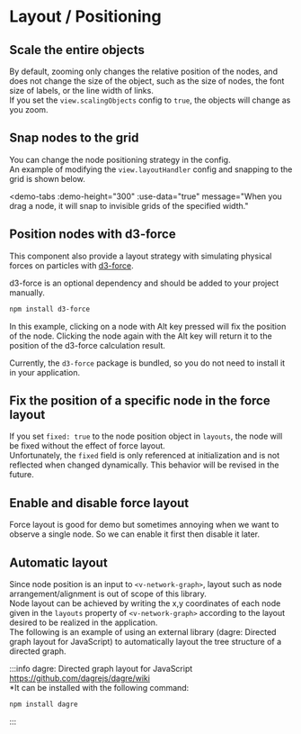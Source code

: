 # Layout / Positioning

## Scale the entire objects

By default, zooming only changes the relative position of the nodes,
and does not change the size of the object, such as the size of nodes,
the font size of labels, or the line width of links.  
If you set the `view.scalingObjects` config to `true`, the objects
will change as you zoom.

<demo-tabs :demo-height="250" :use-data="true">
<template v-slot:demo>
  <DemoScaleObjects />
</template>
<template v-slot:source>

  <<< @/.vitepress/components/02_layout/01/ScaleObjects.vue{9}

</template>
<template v-slot:data>

  <<< @/.vitepress/components/02_layout/01/data.ts

</template>
</demo-tabs>

## Snap nodes to the grid

You can change the node positioning strategy in the config.  
An example of modifying the `view.layoutHandler` config and snapping to
the grid is shown below.

<demo-tabs
  :demo-height="300"
  :use-data="true"
  message="When you drag a node, it will snap to invisible grids of the specified width."
>
<template v-slot:demo>
  <DemoSnapToGrid />
</template>
<template v-slot:source>

  <<< @/.vitepress/components/02_layout/02/SnapToGrid.vue{7}

</template>
<template v-slot:data>

  <<< @/.vitepress/components/02_layout/02/data.ts

</template>
</demo-tabs>

## Position nodes with d3-force

This component also provide a layout strategy with simulating
physical forces on particles with [d3-force](https://github.com/d3/d3-force).

d3-force is an optional dependency and should be added to your project manually.

```bash
npm install d3-force
```

In this example, clicking on a node with Alt key pressed will fix
the position of the node. Clicking the node again with the Alt key
will return it to the position of the d3-force calculation result.

<demo-tabs>
<template v-slot:demo>
  <DemoD3Force />
</template>
<template v-slot:source>

  <<< @/.vitepress/components/02_layout/03/D3Force.vue{4-8,24-39}

</template>
</demo-tabs>

Currently, the `d3-force` package is bundled, so you do not need
to install it in your application.


## Fix the position of a specific node in the force layout

If you set `fixed: true` to the node position object in `layouts`,
the node will be fixed without the effect of force layout.  
Unfortunately, the `fixed` field is only referenced at
initialization and is not reflected when changed dynamically.
This behavior will be revised in the future.

<demo-tabs>
<template v-slot:demo>
  <DemoD3ForceFixed />
</template>
<template v-slot:source>

  <<< @/.vitepress/components/02_layout/04/D3ForceFixed.vue{15-24}

</template>
</demo-tabs>

## Enable and disable force layout

Force layout is good for demo but sometimes annoying when we
want to observe a single node. So we can enable it first then disable it later.

<demo-tabs>
<template v-slot:demo>
  <DemoLayoutSwitching />
</template>
<template v-slot:source>

  <<< @/.vitepress/components/02_layout/05/LayoutSwitching.vue{21-30}

</template>
</demo-tabs>


## Automatic layout

Since node position is an input to `<v-network-graph>`, layout such
as node arrangement/alignment is out of scope of this library.  
Node layout can be achieved by writing the x,y coordinates of each
node given in the `layouts` property of `<v-network-graph>` according
to the layout desired to be realized in the application.  
The following is an example of using an external library (dagre:
Directed graph layout for JavaScript) to automatically layout the
tree structure of a directed graph.

<demo-tabs :use-data="true">
<template v-slot:demo>
  <DemoLayout />
</template>
<template v-slot:source>

  <<< @/.vitepress/components/02_layout/06/Layout.vue{38-99}

</template>
<template v-slot:data>

  <<< @/.vitepress/components/02_layout/06/data.ts

</template>
</demo-tabs>

:::info
dagre: Directed graph layout for JavaScript  
https://github.com/dagrejs/dagre/wiki  
*It can be installed with the following command:

```bash
npm install dagre
```
:::

<script setup>
import DemoScaleObjects from '../.vitepress/components/02_layout/01/ScaleObjects.vue'
import DemoSnapToGrid from '../.vitepress/components/02_layout/02/SnapToGrid.vue'
import DemoD3Force from '../.vitepress/components/02_layout/03/D3Force.vue'
import DemoD3ForceFixed from '../.vitepress/components/02_layout/04/D3ForceFixed.vue'
import DemoLayoutSwitching from '../.vitepress/components/02_layout/05/LayoutSwitching.vue'
import DemoLayout from '../.vitepress/components/02_layout/06/Layout.vue'
</script>
